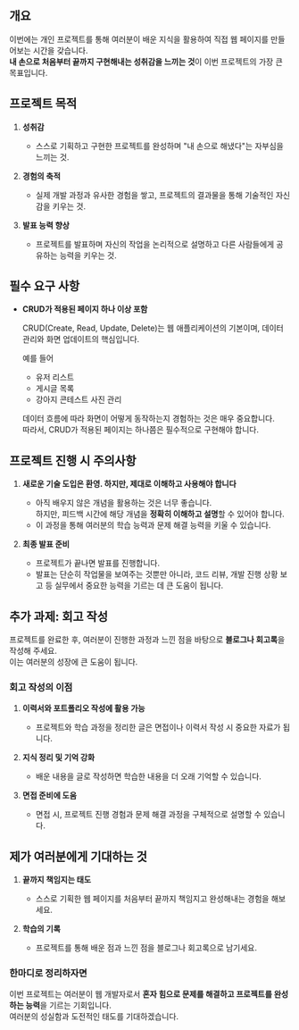 ## **개요**  

이번에는 개인 프로젝트를 통해 여러분이 배운 지식을 활용하여 직접 웹 페이지를 만들어보는 시간을 갖습니다.  
**내 손으로 처음부터 끝까지 구현해내는 성취감을 느끼는 것**이 이번 프로젝트의 가장 큰 목표입니다.  

## **프로젝트 목적**  

1. **성취감**  

   - 스스로 기획하고 구현한 프로젝트를 완성하며 "내 손으로 해냈다"는 자부심을 느끼는 것.  
   
2. **경험의 축적** 

   - 실제 개발 과정과 유사한 경험을 쌓고, 프로젝트의 결과물을 통해 기술적인 자신감을 키우는 것.  

3. **발표 능력 향상** 

   - 프로젝트를 발표하며 자신의 작업을 논리적으로 설명하고 다른 사람들에게 공유하는 능력을 키우는 것.  

## **필수 요구 사항**  

- **CRUD가 적용된 페이지 하나 이상 포함**  

   CRUD(Create, Read, Update, Delete)는 웹 애플리케이션의 기본이며, 데이터 관리와 화면 업데이트의 핵심입니다.  

   예를 들어

   - 유저 리스트  
   - 게시글 목록  
   - 강아지 콘테스트 사진 관리  

   데이터 흐름에 따라 화면이 어떻게 동작하는지 경험하는 것은 매우 중요합니다.  
   따라서, CRUD가 적용된 페이지는 하나쯤은 필수적으로 구현해야 합니다.  

## **프로젝트 진행 시 주의사항**  

1. **새로운 기술 도입은 환영. 하지만, 제대로 이해하고 사용해야 합니다**  

   - 아직 배우지 않은 개념을 활용하는 것은 너무 좋습니다.  
   하지만, 피드백 시간에 해당 개념을 **정확히 이해하고 설명**할 수 있어야 합니다.  
   - 이 과정을 통해 여러분의 학습 능력과 문제 해결 능력을 키울 수 있습니다.  

2. **최종 발표 준비**  

   - 프로젝트가 끝나면 발표를 진행합니다.  
   - 발표는 단순히 작업물을 보여주는 것뿐만 아니라, 코드 리뷰, 개발 진행 상황 보고 등 실무에서 중요한 능력을 기르는 데 큰 도움이 됩니다.  

## **추가 과제: 회고 작성**  

프로젝트를 완료한 후, 여러분이 진행한 과정과 느낀 점을 바탕으로 **블로그나 회고록**을 작성해 주세요.  
이는 여러분의 성장에 큰 도움이 됩니다.  

### **회고 작성의 이점**  

1. **이력서와 포트폴리오 작성에 활용 가능**  

   - 프로젝트와 학습 과정을 정리한 글은 면접이나 이력서 작성 시 중요한 자료가 됩니다.  

2. **지식 정리 및 기억 강화**  

   - 배운 내용을 글로 작성하면 학습한 내용을 더 오래 기억할 수 있습니다.  

3. **면접 준비에 도움**  

   - 면접 시, 프로젝트 진행 경험과 문제 해결 과정을 구체적으로 설명할 수 있습니다.  

## **제가 여러분에게 기대하는 것**  

1. **끝까지 책임지는 태도**  

   - 스스로 기획한 웹 페이지를 처음부터 끝까지 책임지고 완성해내는 경험을 해보세요.  

2. **학습의 기록**  

   - 프로젝트를 통해 배운 점과 느낀 점을 블로그나 회고록으로 남기세요.  

### **한마디로 정리하자면**  

이번 프로젝트는 여러분이 웹 개발자로서 **혼자 힘으로 문제를 해결하고 프로젝트를 완성하는 능력**을 기르는 기회입니다.  
여러분의 성실함과 도전적인 태도를 기대하겠습니다.  